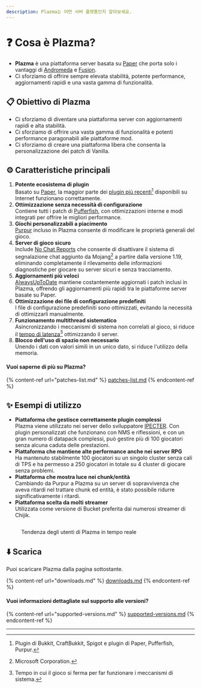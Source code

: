 ```yaml
---
description: Plazma는 어떤 서버 플랫폼인지 알아보세요.
---
```


# ❓ Cosa è Plazma?

- **Plazma** è una piattaforma server basata su [Paper](https://github.com/PaperMC/Paper) che porta solo i vantaggi di [Andromeda](https://github.com/EarendelArchived/Andromeda) e [Fusion](https://github.com/RuinedTechnologyUnify/Fusion).
- Ci sforziamo di offrire sempre elevata stabilità, potente performance, aggiornamenti rapidi e una vasta gamma di funzionalità.

## 📋 Obiettivo di Plazma <a href="#id-1" id="id-1"></a>

- Ci sforziamo di diventare una piattaforma server con aggiornamenti rapidi e alta stabilità.
- Ci sforziamo di offrire una vasta gamma di funzionalità e potenti performance paragonabili alle piattaforme mod.
- Ci sforziamo di creare una piattaforma libera che consenta la personalizzazione dei patch di Vanilla.

## ⚙️ Caratteristiche principali <a href="#id-2" id="id-2"></a>

1. **Potente ecosistema di plugin**\
   Basato su [Paper](https://github.com/PaperMC/Paper), la maggior parte dei [plugin più recenti](#user-content-fn-1)[^1] disponibili su Internet funzionano correttamente.
2. **Ottimizzazione senza necessità di configurazione**\
   Contiene tutti i patch di [Pufferfish](https://github.com/pufferfish-gg/Pufferfish), con ottimizzazioni interne e modi integrati per offrire le migliori performance.
3. **Giochi personalizzabili a piacimento**\
   [Purpur](https://github.com/PurpurMC/Purpur) incluso in Plazma consente di modificare le proprietà generali del gioco.
4. **Server di gioco sicuro**\
   Include [No Chat Reports](https://github.com/Aizistral-Studios/No-Chat-Reports) che consente di disattivare il sistema di segnalazione chat aggiunto da Mojang[^2] a partire dalla versione 1.19, eliminando completamente il rilevamento delle informazioni diagnostiche per giocare su server sicuri e senza tracciamento.
5. **Aggiornamenti più veloci**\
   [AlwaysUpToDate](https://github.com/PlazmaMC/AlwaysUpToDate) mantiene costantemente aggiornati i patch inclusi in Plazma, offrendo gli aggiornamenti più rapidi tra le piattaforme server basate su Paper.
6. **Ottimizzazione dei file di configurazione predefiniti**\
   I file di configurazione predefiniti sono ottimizzati, evitando la necessità di ottimizzarli manualmente.
7. **Funzionamento multithread sistematico**\
   Asincronizzando i meccanismi di sistema non correlati al gioco, si riduce il [tempo di latenza](#user-content-fn-4)[^4] ottimizzando il server.
8. **Blocco dell'uso di spazio non necessario**\
   Unendo i dati con valori simili in un unico dato, si riduce l'utilizzo della memoria.

#### Vuoi saperne di più su Plazma? <a href="#etc-1" id="etc-1"></a>

{% content-ref url="patches-list.md" %}
[patches-list.md](patches-list.md)
{% endcontent-ref %}

## ✨ Esempi di utilizzo <a href="#id-3" id="id-3"></a>

- **Piattaforma che gestisce correttamente plugin complessi**\
  Plazma viene utilizzato nei server dello sviluppatore [IPECTER](https://github.com/IPECTER). Con plugin personalizzati che funzionano con NMS e riflessioni, e con un gran numero di datapack complessi, può gestire più di 100 giocatori senza alcuna caduta delle prestazioni.
- **Piattaforma che mantiene alte performance anche nei server RPG**\
  Ha mantenuto stabilmente 100 giocatori su un singolo cluster senza cali di TPS e ha permesso a 250 giocatori in totale su 4 cluster di giocare senza problemi.
- **Piattaforma che mostra luce nei chunk/entità**\
  Cambiando da Purpur a Plazma su un server di sopravvivenza che aveva ritardi nel trattare chunk ed entità, è stato possibile ridurre significativamente i ritardi.
- **Piattaforma scelta da molti streamer**\
  Utilizzata come versione di Bucket preferita dai numerosi streamer di Chijik.

<figure><img src="https://camo.githubusercontent.com/22acffd515755c2cee2078a7697ff35351c5ec7148eb2806deedbe63df1c4ed7/68747470733a2f2f6273746174732e6f72672f7369676e6174757265732f7365727665722d696d706c656d656e746174696f6e2f506c617a6d612e737667" alt=""><figcaption><p>Tendenza degli utenti di Plazma in tempo reale</p></figcaption></figure>

## ⬇️ Scarica

Puoi scaricare Plazma dalla pagina sottostante.

{% content-ref url="downloads.md" %}
[downloads.md](downloads.md)
{% endcontent-ref %}

#### Vuoi informazioni dettagliate sul supporto alle versioni?

{% content-ref url="supported-versions.md" %}
[supported-versions.md](supported-versions.md)
{% endcontent-ref %}

***

[^1]: Plugin di Bukkit, CraftBukkit, Spigot e plugin di Paper, Pufferfish, Purpur.

[^2]: Microsoft Corporation.

[^3]: Disattivando il sistema di segnalazione chat, la chat viene gestita solo sul server impedendo il tracciamento della chat da parte di Mojang.

[^4]: Tempo in cui il gioco si ferma per far funzionare i meccanismi di sistema.
